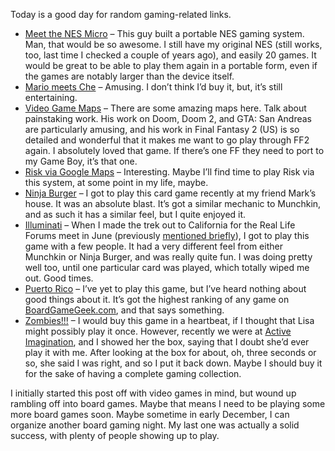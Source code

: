 Today is a good day for random gaming-related links.

*   [Meet the NES Micro][1] – This guy built a portable NES gaming system. Man, that would be so awesome. I still have my original NES (still works, too, last time I checked a couple of years ago), and easily 20 games. It would be great to be able to play them again in a portable form, even if the games are notably larger than the device itself.
*   [Mario meets Che][2] – Amusing. I don’t think I’d buy it, but, it’s still entertaining.
*   [Video Game Maps][3] – There are some amazing maps here. Talk about painstaking work. His work on Doom, Doom 2, and GTA: San Andreas are particularly amusing, and his work in Final Fantasy 2 (US) is so detailed and wonderful that it makes me want to go play through FF2 again. I absolutely loved that game. If there’s one FF they need to port to my Game Boy, it’s that one.
*   [Risk via Google Maps][4] – Interesting. Maybe I’ll find time to play Risk via this system, at some point in my life, maybe.
*   [Ninja Burger][5] – I got to play this card game recently at my friend Mark’s house. It was an absolute blast. It’s got a similar mechanic to Munchkin, and as such it has a similar feel, but I quite enjoyed it.
*   [Illuminati][6] – When I made the trek out to California for the Real Life Forums meet in June (previously [mentioned briefly][7]), I got to play this game with a few people. It had a very different feel from either Munchkin or Ninja Burger, and was really quite fun. I was doing pretty well too, until one particular card was played, which totally wiped me out. Good times.
*   [Puerto Rico][8] – I’ve yet to play this game, but I’ve heard nothing about good things about it. It’s got the highest ranking of any game on [BoardGameGeek.com][9], and that says something.
*   [Zombies!!!][10] – I would buy this game in a heartbeat, if I thought that Lisa might possibly play it once. However, recently we were at [Active Imagination][11], and I showed her the box, saying that I doubt she’d ever play it with me. After looking at the box for about, oh, three seconds or so, she said I was right, and so I put it back down. Maybe I should buy it for the sake of having a complete gaming collection.

I initially started this post off with video games in mind, but wound up rambling off into board games. Maybe that means I need to be playing some more board games soon. Maybe sometime in early December, I can organize another board gaming night. My last one was actually a solid success, with plenty of people showing up to play.

 [1]: http://www.benheck.com/Games/Nintendo_projects/NES_Micro/NES_Micro1.htm
 [2]: http://www.etsy.com/view_item.php?listing_id=30982
 [3]: http://www.ianalbert.com/misc/gamemaps.php
 [4]: http://www.ashotoforangejuice.com/gmrisk.html
 [5]: http://www.sjgames.com/ninjaburger/
 [6]: http://www.sjgames.com/illuminati/
 [7]: http://www.randomthink.net/blog/2005/06/30/brain-dump/
 [8]: http://www.boardgamegeek.com/game/3076/Puerto+Rico
 [9]: http://www.boardgamegeek.com/
 [10]: http://www.twilightcreationsinc.com/zombies/
 [11]: http://www.aigamestore.com/